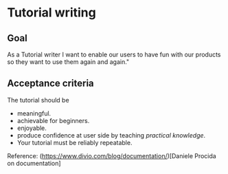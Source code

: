 # Tutorial writing

## Goal

As a Tutorial writer I want to enable our users to have fun with our products so they want to use them again and again." 


## Acceptance criteria

The tutorial should be 
 - meaningful.
 - achievable for beginners.
 - enjoyable.
 - produce confidence at user side by teaching *practical knowledge*.
 - Your tutorial must be reliably repeatable.

Reference: (https://www.divio.com/blog/documentation/)[Daniele Procida on documentation]

